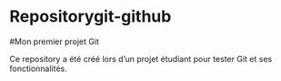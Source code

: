 # Repositorygit-github
#Mon premier projet Git

Ce repository a été créé lors d’un projet étudiant pour tester Git et ses fonctionnalités.
